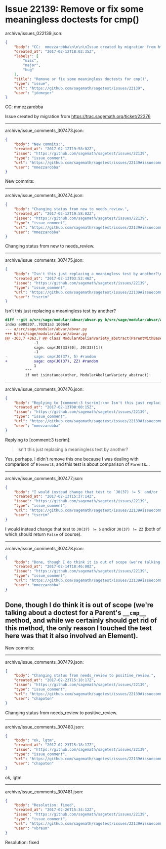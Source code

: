 # Issue 22139: Remove or fix some meaningless doctests for cmp()

archive/issues_022139.json:
```json
{
    "body": "CC:  mmezzarobba\n\n\n\nIssue created by migration from https://trac.sagemath.org/ticket/22376\n\n",
    "created_at": "2017-02-12T18:02:35Z",
    "labels": [
        "misc",
        "major",
        "bug"
    ],
    "title": "Remove or fix some meaningless doctests for cmp()",
    "type": "issue",
    "url": "https://github.com/sagemath/sagetest/issues/22139",
    "user": "jdemeyer"
}
```
CC:  mmezzarobba



Issue created by migration from https://trac.sagemath.org/ticket/22376





---

archive/issue_comments_307473.json:
```json
{
    "body": "New commits:",
    "created_at": "2017-02-12T19:58:02Z",
    "issue": "https://github.com/sagemath/sagetest/issues/22139",
    "type": "issue_comment",
    "url": "https://github.com/sagemath/sagetest/issues/22139#issuecomment-307473",
    "user": "mmezzarobba"
}
```

New commits:



---

archive/issue_comments_307474.json:
```json
{
    "body": "Changing status from new to needs_review.",
    "created_at": "2017-02-12T19:58:02Z",
    "issue": "https://github.com/sagemath/sagetest/issues/22139",
    "type": "issue_comment",
    "url": "https://github.com/sagemath/sagetest/issues/22139#issuecomment-307474",
    "user": "mmezzarobba"
}
```

Changing status from new to needs_review.



---

archive/issue_comments_307475.json:
```json
{
    "body": "Isn't this just replacing a meaningless test by another?\n\n```diff\ndiff --git a/src/sage/modular/abvar/abvar.py b/src/sage/modular/abvar/abvar.py\nindex e900207..70281a3 100644\n--- a/src/sage/modular/abvar/abvar.py\n+++ b/src/sage/modular/abvar/abvar.py\n@@ -363,7 +363,7 @@ class ModularAbelianVariety_abstract(ParentWithBase):\n             -1\n             sage: cmp(J0(33)[0], J0(33)[1])\n             -1\n-            sage: cmp(J0(37), 5) #random\n+            sage: cmp(J0(37), ZZ) #random\n             1\n         \"\"\"\n         if not isinstance(other, ModularAbelianVariety_abstract):\n```\n",
    "created_at": "2017-02-13T03:52:46Z",
    "issue": "https://github.com/sagemath/sagetest/issues/22139",
    "type": "issue_comment",
    "url": "https://github.com/sagemath/sagetest/issues/22139#issuecomment-307475",
    "user": "tscrim"
}
```

Isn't this just replacing a meaningless test by another?

```diff
diff --git a/src/sage/modular/abvar/abvar.py b/src/sage/modular/abvar/abvar.py
index e900207..70281a3 100644
--- a/src/sage/modular/abvar/abvar.py
+++ b/src/sage/modular/abvar/abvar.py
@@ -363,7 +363,7 @@ class ModularAbelianVariety_abstract(ParentWithBase):
             -1
             sage: cmp(J0(33)[0], J0(33)[1])
             -1
-            sage: cmp(J0(37), 5) #random
+            sage: cmp(J0(37), ZZ) #random
             1
         """
         if not isinstance(other, ModularAbelianVariety_abstract):
```




---

archive/issue_comments_307476.json:
```json
{
    "body": "Replying to [comment:3 tscrim]:\n> Isn't this just replacing a meaningless test by another?\n\nYes, perhaps. I didn't remove this one because I was dealing with comparison of `Element`s, and this test is about comparison of `Parent`s...",
    "created_at": "2017-02-13T08:00:15Z",
    "issue": "https://github.com/sagemath/sagetest/issues/22139",
    "type": "issue_comment",
    "url": "https://github.com/sagemath/sagetest/issues/22139#issuecomment-307476",
    "user": "mmezzarobba"
}
```

Replying to [comment:3 tscrim]:
> Isn't this just replacing a meaningless test by another?

Yes, perhaps. I didn't remove this one because I was dealing with comparison of `Element`s, and this test is about comparison of `Parent`s...



---

archive/issue_comments_307477.json:
```json
{
    "body": "I would instead change that test to `J0(37) != 5` and/or `J0(37) != ZZ` (both of which should return `False` of course).",
    "created_at": "2017-02-13T15:37:14Z",
    "issue": "https://github.com/sagemath/sagetest/issues/22139",
    "type": "issue_comment",
    "url": "https://github.com/sagemath/sagetest/issues/22139#issuecomment-307477",
    "user": "tscrim"
}
```

I would instead change that test to `J0(37) != 5` and/or `J0(37) != ZZ` (both of which should return `False` of course).



---

archive/issue_comments_307478.json:
```json
{
    "body": "Done, though I do think it is out of scope (we're talking about a doctest for a Parent's `__cmp__` method, and while we certainly should get rid of this method, the only reason I touched the test here was that it also involved an Element).\n----\nNew commits:",
    "created_at": "2017-02-14T18:46:00Z",
    "issue": "https://github.com/sagemath/sagetest/issues/22139",
    "type": "issue_comment",
    "url": "https://github.com/sagemath/sagetest/issues/22139#issuecomment-307478",
    "user": "mmezzarobba"
}
```

Done, though I do think it is out of scope (we're talking about a doctest for a Parent's `__cmp__` method, and while we certainly should get rid of this method, the only reason I touched the test here was that it also involved an Element).
----
New commits:



---

archive/issue_comments_307479.json:
```json
{
    "body": "Changing status from needs_review to positive_review.",
    "created_at": "2017-02-23T15:18:17Z",
    "issue": "https://github.com/sagemath/sagetest/issues/22139",
    "type": "issue_comment",
    "url": "https://github.com/sagemath/sagetest/issues/22139#issuecomment-307479",
    "user": "chapoton"
}
```

Changing status from needs_review to positive_review.



---

archive/issue_comments_307480.json:
```json
{
    "body": "ok, lgtm",
    "created_at": "2017-02-23T15:18:17Z",
    "issue": "https://github.com/sagemath/sagetest/issues/22139",
    "type": "issue_comment",
    "url": "https://github.com/sagemath/sagetest/issues/22139#issuecomment-307480",
    "user": "chapoton"
}
```

ok, lgtm



---

archive/issue_comments_307481.json:
```json
{
    "body": "Resolution: fixed",
    "created_at": "2017-02-26T15:34:12Z",
    "issue": "https://github.com/sagemath/sagetest/issues/22139",
    "type": "issue_comment",
    "url": "https://github.com/sagemath/sagetest/issues/22139#issuecomment-307481",
    "user": "vbraun"
}
```

Resolution: fixed
